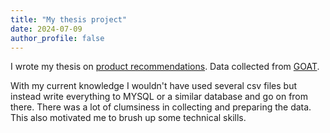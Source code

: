 ```yaml
---
title: "My thesis project"
date: 2024-07-09
author_profile: false
---
```


I wrote my thesis on [product recommendations](https://github.com/sjoerdbijl/Thesis-project). Data collected from [GOAT](https://www.goat.com/en-nl).  

With my current knowledge I wouldn't have used several csv files but instead write everything to MYSQL or a similar database and go on from there. There was a lot of clumsiness in collecting and preparing the data.  This also motivated me to brush up some technical skills.
